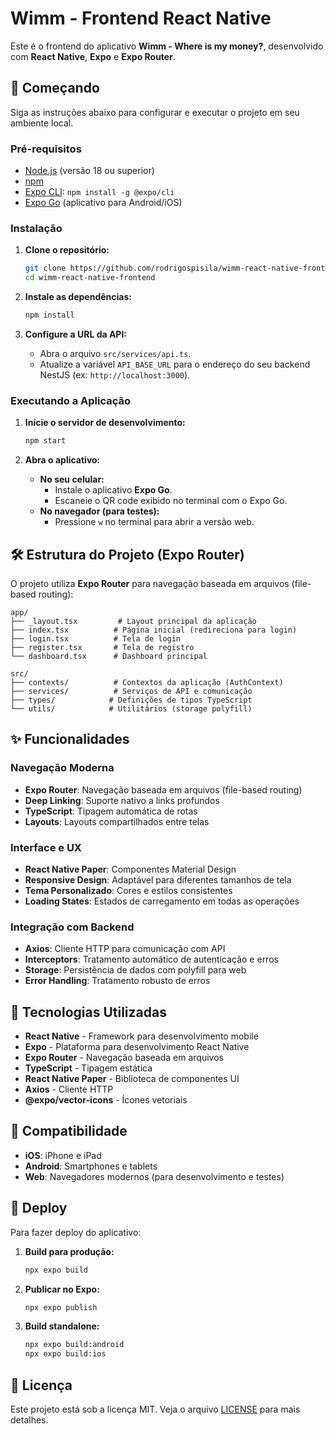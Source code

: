 # Wimm - Frontend React Native

Este é o frontend do aplicativo **Wimm - Where is my money?**, desenvolvido com **React Native**, **Expo** e **Expo Router**.

## 🚀 Começando

Siga as instruções abaixo para configurar e executar o projeto em seu ambiente local.

### Pré-requisitos

- [Node.js](https://nodejs.org/) (versão 18 ou superior)
- [npm](https://www.npmjs.com/)
- [Expo CLI](https://docs.expo.dev/get-started/installation/): `npm install -g @expo/cli`
- [Expo Go](https://expo.dev/go) (aplicativo para Android/iOS)

### Instalação

1. **Clone o repositório:**
   ```bash
   git clone https://github.com/rodrigospisila/wimm-react-native-frontend.git
   cd wimm-react-native-frontend
   ```

2. **Instale as dependências:**
   ```bash
   npm install
   ```

3. **Configure a URL da API:**
   - Abra o arquivo `src/services/api.ts`.
   - Atualize a variável `API_BASE_URL` para o endereço do seu backend NestJS (ex: `http://localhost:3000`).

### Executando a Aplicação

1. **Inicie o servidor de desenvolvimento:**
   ```bash
   npm start
   ```

2. **Abra o aplicativo:**
   - **No seu celular:**
     - Instale o aplicativo **Expo Go**.
     - Escaneie o QR code exibido no terminal com o Expo Go.
   - **No navegador (para testes):**
     - Pressione `w` no terminal para abrir a versão web.

## 🛠️ Estrutura do Projeto (Expo Router)

O projeto utiliza **Expo Router** para navegação baseada em arquivos (file-based routing):

```
app/
├── _layout.tsx         # Layout principal da aplicação
├── index.tsx          # Página inicial (redireciona para login)
├── login.tsx          # Tela de login
├── register.tsx       # Tela de registro
└── dashboard.tsx      # Dashboard principal

src/
├── contexts/          # Contextos da aplicação (AuthContext)
├── services/          # Serviços de API e comunicação
├── types/            # Definições de tipos TypeScript
└── utils/            # Utilitários (storage polyfill)
```

## ✨ Funcionalidades

### **Navegação Moderna**
- **Expo Router**: Navegação baseada em arquivos (file-based routing)
- **Deep Linking**: Suporte nativo a links profundos
- **TypeScript**: Tipagem automática de rotas
- **Layouts**: Layouts compartilhados entre telas

### **Interface e UX**
- **React Native Paper**: Componentes Material Design
- **Responsive Design**: Adaptável para diferentes tamanhos de tela
- **Tema Personalizado**: Cores e estilos consistentes
- **Loading States**: Estados de carregamento em todas as operações

### **Integração com Backend**
- **Axios**: Cliente HTTP para comunicação com API
- **Interceptors**: Tratamento automático de autenticação e erros
- **Storage**: Persistência de dados com polyfill para web
- **Error Handling**: Tratamento robusto de erros

## 🔧 Tecnologias Utilizadas

- **React Native** - Framework para desenvolvimento mobile
- **Expo** - Plataforma para desenvolvimento React Native
- **Expo Router** - Navegação baseada em arquivos
- **TypeScript** - Tipagem estática
- **React Native Paper** - Biblioteca de componentes UI
- **Axios** - Cliente HTTP
- **@expo/vector-icons** - Ícones vetoriais

## 📱 Compatibilidade

- **iOS**: iPhone e iPad
- **Android**: Smartphones e tablets
- **Web**: Navegadores modernos (para desenvolvimento e testes)

## 🚀 Deploy

Para fazer deploy do aplicativo:

1. **Build para produção:**
   ```bash
   npx expo build
   ```

2. **Publicar no Expo:**
   ```bash
   npx expo publish
   ```

3. **Build standalone:**
   ```bash
   npx expo build:android
   npx expo build:ios
   ```

## 📄 Licença

Este projeto está sob a licença MIT. Veja o arquivo [LICENSE](LICENSE) para mais detalhes.
